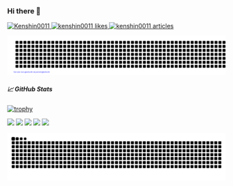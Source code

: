 ### Hi there 👋
<a href="https://github.com/Kenshin0011/Kenshin0011/">
  <img src="https://komarev.com/ghpvc/?username=Kenshin0011&color=green" alt="Kenshin0011" />
</a>
<!-- Like のバッジ -->
<a href="https://zenn.dev/kenshin0011">
  <img src="https://zenn.badge.nikaera.com/s/kenshin0011/likes?style=plastic" alt="kenshin0011 likes" />
</a>

<!-- Articles のバッジ -->
<a href="https://zenn.dev/kenshin0011/articles">
  <img src="https://zenn.badge.nikaera.com/s/kenshin0011/articles?style=plastic" alt="kenshin0011 articles" />
</a>

![gitartwork](gitartwork.svg)

##### 📈 GitHub Stats
[![trophy](https://github-profile-trophy.vercel.app/?username=Kenshin0011&column=8&theme=dracula&no-frame=true)](https://github.com/ryo-ma/github-profile-trophy)

![](http://github-profile-summary-cards.vercel.app/api/cards/profile-details?username=Kenshin0011&theme=jolly)
![](http://github-profile-summary-cards.vercel.app/api/cards/repos-per-language?username=Kenshin0011&theme=jolly)
![](http://github-profile-summary-cards.vercel.app/api/cards/most-commit-language?username=Kenshin0011&theme=jolly)
![](http://github-profile-summary-cards.vercel.app/api/cards/stats?username=Kenshin0011&theme=jolly)
![](http://github-profile-summary-cards.vercel.app/api/cards/productive-time?username=Kenshin0011&theme=jolly&utcOffset=8)

![](https://raw.githubusercontent.com/Kenshin0011/Kenshin0011/output/github-contribution-grid-snake.svg)
